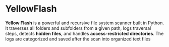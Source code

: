 # YellowFlash
**Yellow Flash** is a powerful and recursive file system scanner built in Python. It traverses all folders and subfolders from a given path, logs traversal steps, detects **hidden files**, and handles **access-restricted directories**. The logs are categorized and saved after the scan into organized text files
